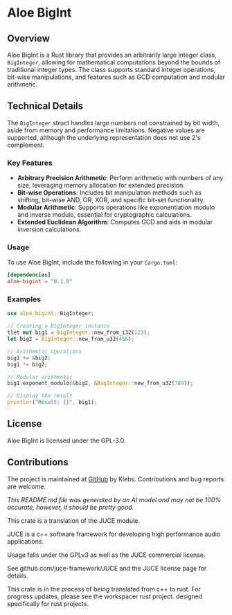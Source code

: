 # Aloe BigInt

## Overview
Aloe BigInt is a Rust library that provides an arbitrarily large integer class, `BigInteger`, allowing for mathematical computations beyond the bounds of traditional integer types. The class supports standard integer operations, bit-wise manipulations, and features such as GCD computation and modular arithmetic.

## Technical Details
The `BigInteger` struct handles large numbers not constrained by bit width, aside from memory and performance limitations. Negative values are supported, although the underlying representation does not use 2's complement.

### Key Features
- **Arbitrary Precision Arithmetic**: Perform arithmetic with numbers of any size, leveraging memory allocation for extended precision.
- **Bit-wise Operations**: Includes bit manipulation methods such as shifting, bit-wise AND, OR, XOR, and specific bit-set functionality.
- **Modular Arithmetic**: Supports operations like exponentiation modulo and inverse modulo, essential for cryptographic calculations.
- **Extended Euclidean Algorithm**: Computes GCD and aids in modular inversion calculations.

### Usage
To use Aloe BigInt, include the following in your `Cargo.toml`:

```toml
[dependencies]
aloe-bigint = "0.1.0"
```

### Examples
```rust
use aloe_bigint::BigInteger;

// Creating a BigInteger instance
tlet mut big1 = BigInteger::new_from_i32(123);
let big2 = BigInteger::new_from_u32(456);

// Arithmetic operations
big1 += &big2;
big1 *= big2;

// Modular arithmetic
big1.exponent_modulo(&big2, &BigInteger::new_from_u32(789));

// Display the result
println!("Result: {}", big1);
```

## License
Aloe BigInt is licensed under the GPL-3.0.

## Contributions
The project is maintained at [GitHub](https://github.com/klebs6/aloe-rs) by Klebs. Contributions and bug reports are welcome.

*This README.md file was generated by an AI model and may not be 100% accurate, however, it should be pretty good.*

This crate is a translation of the JUCE module.

JUCE is a c++ software framework for developing high performance audio applications.

Usage falls under the GPLv3 as well as the JUCE commercial license.

See github.com/juce-framework/JUCE and the JUCE license page for details.

This crate is in the process of being translated from c++ to rust. For progress updates, please see the workspacer rust project. designed specifically for rust projects.
